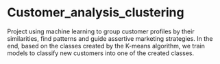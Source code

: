 # Customer_analysis_clustering
Project using machine learning to group customer profiles by their similarities, find patterns and guide assertive marketing strategies. In the end, based on the classes created by the K-means algorithm, we train models to classify new customers into one of the created classes.
